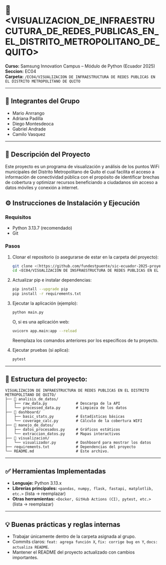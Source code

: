# 📌 <VISUALIZACION_DE_INFRAESTRUCUTURA_DE_REDES_PUBLICAS_EN_EL_DISTRITO_METROPOLITANO_DE_QUITO>

**Curso:** Samsung Innovation Campus – Módulo de Python (Ecuador 2025)  
**Seccion:** EC04  
**Carpeta:** `/EC04/VISUALIZACION DE INFRAESTRUCTURA DE REDES PUBLICAS EN EL DISTRITO METROPOLITANO DE QUITO`

---

## 👥 Integrantes del Grupo
- Mario Anrrango
- Adriana Padilla
- Diego Montesdeoca
- Gabriel Andrade
- Camilo Vasquez 

---

## 📝 Descripción del Proyecto
Este proyecto es un programa de visualización y análisis de los puntos WiFi municipales del Distrito Metropolitano de Quito el cual facilita el acceso a información de conectividad pública con el propósito de identificar brechas de cobertura y optimizar recursos beneficiando a ciudadanos sin acceso a datos móviles y conexión a internet.

## ⚙️ Instrucciones de Instalación y Ejecución

### Requisitos
- Python 3.13.7 (recomendado)
- Git

### Pasos
1. Clonar el repositorio (o asegurarse de estar en la carpeta del proyecto):
   ```bash
   git clone <(https://github.com/fundestpuente/sic-ecuador-2025-proyectos.git)>
   cd <EC04/VISUALIZACION DE INSFRAESTRUCTURA DE REDES PUBLICAS EN EL DISTRITO METROPOLITANO DE QUITO>   # ej: cd ecuador03/proyecto-01-nombre
   ```

2. Actualizar pip e instalar dependencias:
   ```bash
   pip install --upgrade pip
   pip install -r requirements.txt
   ```

3. Ejecutar la aplicación (ejemplo):
   ```bash
   python main.py
   ```
   O, si es una aplicación web:
   ```bash
   uvicorn app.main:app --reload   
   ```
   Reemplaza los comandos anteriores por los específicos de tu proyecto.

4. Ejecutar pruebas (si aplica):
   ```bash
   pytest
   ```

---

## 📂 Estructura del proyecto:
```
VISUALIZACION DE INFRAESTRUCTURA DE REDES PUBLICAS EN EL DISTRITO METROPOLITANO DE QUITO/
├── 📂 analisis_de_datos/
│   ├── raw_data.py             # Descarga de la API
│   └── processed_data.py       # Limpieza de los datos
├── 📂 dashboard/                   
│   ├── basic_stats.py          # Estadísticas básicas
│   └── coverage_calc.py        # Cálculo de la cobertura WIFI
├── 📂 manejo_de_datos/                   
│   ├── datos_procesados.py     # Gráficos estáticos
│   └── extraccion_datos.py     # Mapas interactivos
├── 📂 visualizacion/                   
│   └── visualizador.py         # Dashboard para mostrar los datos
├── requirements.txt            # Dependencias del proyecto
└── README.md                   # Este archivo.
```

---

## ✅ Herramientas Implementadas
- **Lenguaje:** Python 3.13.x
- **Librerías principales:** `<pandas, numpy, flask, fastapi, matplotlib, etc.>` (lista → reemplazar)
- **Otras herramientas:** `<Docker, GitHub Actions (CI), pytest, etc.>` (lista → reemplazar)

---

## 💡 Buenas prácticas y reglas internas
- Trabajar únicamente dentro de la carpeta asignada al grupo.
- Commits claros: `feat: agrega función X`, `fix: corrige bug en Y`, `docs: actualiza README`.
- Mantener el README del proyecto actualizado con cambios importantes.
